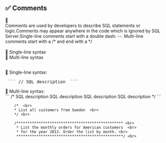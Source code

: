 ## ✅ Comments 

🔷 <br>Comments are used by developers to describe SQL statements or logic.Comments may appear anywhere in the code which is ignored by SQL Server.Single-line comments start with a double dash: --. Multi-line comments start with a /* and end with a */  
	<br> 🔷 Single-line syntax
	<br> 🔷 Multi-line syntax

<br> 
	🔷 Single-line syntax: <br> 
		<pre> ``` // SQL description  ``` </pre>
	🔷 Multi-line syntax: <br>  
	  ```  /* SQL description
       SQL description 
       SQL description 
       SQL description */ ```

		/*  <br> 
		* List all customers from Sweden  <br> 
		*/ <br>  

		/************************************************ <br> 
		 * List the monthly orders for American customers  <br> 
		 * for the year 2013. Order the list by month. <br> 
		 ************************************************/ <br>  

